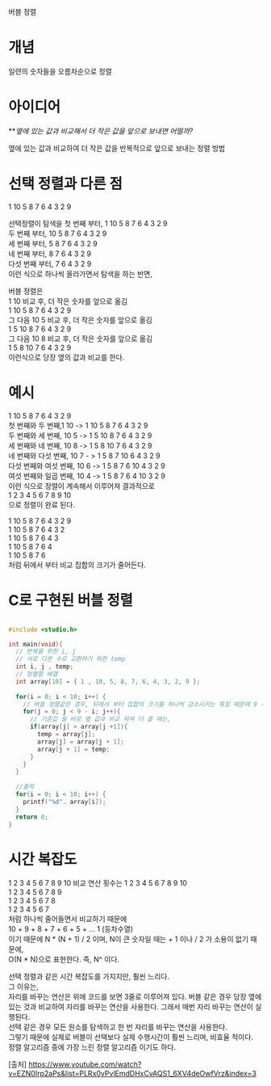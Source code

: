 버블 정렬

# 개념  
일련의 숫자들을 오름차순으로 정렬

# 아이디어
  
**_옆에 있는 값과 비교해서 더 작은 값을 앞으로 보내면 어떨까?_  
  
옆에 있는 값과 비교하여 더 작은 값을 반복적으로 앞으로 보내는 정렬 방법  

# 선택 정렬과 다른 점
1 10 5 8 7 6 4 3 2 9
  
선택정렬이 탐색을 
첫 번째 부터, 1 10 5 8 7 6 4 3 2 9  
두 번째 부터, 10 5 8 7 6 4 3 2 9  
세 번째 부터, 5 8 7 6 4 3 2 9  
네 번째 부터, 8 7 6 4 3 2 9  
다섯 번째 부터, 7 6 4 3 2 9  
이런 식으로 하나씩 올라가면서 탐색을 하는 반면,  
  
버블 정렬은  
1 10 비교 후, 더 작은 숫자를 앞으로 옮김  
1 10 5 8 7 6 4 3 2 9  
그 다음 10 5 비교 후, 더 작은 숫자를 앞으로 옮김  
1 5 10 8 7 6 4 3 2 9  
그 다음 10 8 비교 후, 더 작은 숫자를 앞으로 옮김  
1 5 8 10 7 6 4 3 2 9  
이런식으로 당장 옆의 값과 비교를 한다.

# 예시
  
1 10 5 8 7 6 4 3 2 9  
첫 번째와 두 번째,1 10 -> 1 10 5 8 7 6 4 3 2 9  
두 번째와 세 번째, 10 5 -> 1 5 10 8 7 6 4 3 2 9  
세 번째와 네 번째, 10 8 -> 1 5 8 10 7 6 4 3 2 9  
네 번째와 다섯 번째, 10 7 - > 1 5 8 7 10 6 4 3 2 9  
다섯 번째와 여섯 번째, 10 6 -> 1 5 8 7 6 10 4 3 2 9  
여섯 번째와 일곱 번째, 10 4 -> 1 5 8 7 6 4 10 3 2 9  
이런 식으로 정렬이 계속해서 이루어져 결과적으로  
1 2 3 4 5 6 7 8 9 10  
으로 정렬이 완료 된다.  

1 10 5 8 7 6 4 3 2 9    
1 10 5 8 7 6 4 3 2  
1 10 5 8 7 6 4 3  
1 10 5 8 7 6 4  
1 10 5 8 7 6  
처럼 뒤에서 부터 비교 집합의 크기가 줄어든다.

# C로 구현된 버블 정렬  

```C

#include <studio.h>  

int main(void){
  // 반복을 위한 i, j 
  // 서로 다른 수로 교환하기 위한 temp
  int i, j , temp;
  // 정렬할 배열
  int array[10] = { 1 , 10, 5, 8, 7, 6, 4, 3, 2, 9 };
  
  for(i = 0; i < 10; i++) { 
    // 버블 정렬같은 경우, 뒤에서 부터 집합의 크기를 하나씩 감소시키는 특징 때문에 9 - i 하나씩 빼줌
    for(j = 0; j < 9 - i; j++){
      // 기준값 을 바로 옆 값과 비교 하여 더 클 때는,
      if(array[j] > array[j +1]){
        temp = array[j];
        array[j] = array[j + 1];
        array[j + 1] = temp;
      }
    }
  }  
  
  //출력
  for(i = 0; i < 10; i++) {
    printf("%d". array[i]);
  }
  return 0;
}
```
  
# 시간 복잡도
1 2 3 4 5 6 7 8 9 10
비교 연산 횟수는
1 2 3 4 5 6 7 8 9 10  
1 2 3 4 5 6 7 8 9  
1 2 3 4 5 6 7 8  
1 2 3 4 5 6 7  
처럼 하나씩 줄어들면서 비교하기 때문에  
10 + 9 + 8 + 7 + 6 + 5 + ... 1 (등차수열)  
이기 때문에 N * (N + 1) / 2 이며, N이 큰 숫자일 때는 + 1 이나 / 2 가 소용이 없기 때문에,  
O(N * N)으로 표현한다. 즉, N^ 이다.  
  
선택 정렬과 같은 시간 복잡도를 가지지만, 훨씬 느리다.  
그 이유는,  
자리를 바꾸는 연산은 위에 코드를 보면 3줄로 이루어져 있다.
버블 같은 경우 당장 옆에 있는 것과 비교하여 자리를 바꾸는 연산을 사용한다. 그래서 매번 자리 바꾸는 연산이 실행된다.   
선택 같은 경우 모든 원소를 탐색하고 한 번 자리를 바꾸는 연산을 사용한다.  
그렇기 때문에 실제로 버블이 선택보다 실제 수행시간이 훨씬 느리며, 비효율 적이다.  
정렬 알고리즘 중에 가장 느린 정렬 알고리즘 이기도 하다.
  
[출처] https://www.youtube.com/watch?v=EZN0Irp2aPs&list=PLRx0vPvlEmdDHxCvAQS1_6XV4deOwfVrz&index=3



